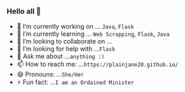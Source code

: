 ### Hello all 👋

- 🔭 I’m currently working on ... `Java`, `Flask`
- 🌱 I’m currently learning ... `Web Scrapping`, `Flask`, `Java`
- 👯 I’m looking to collaborate on ...
- 🤔 I’m looking for help with ...`Flask`
- 💬 Ask me about ...`anything :)`
- 📫 How to reach me: ...`https://plainjane20.github.io/`
- 😄 Pronouns: ...`She/Her`
- ⚡ Fun fact: ...`I am an Ordained Minister`
